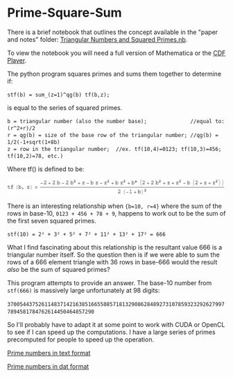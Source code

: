 # Prime-Square-Sum
There is a brief notebook that outlines the concept available in the "paper and notes" folder: [Triangular Numbers and Squared Primes.nb](https://raw.githubusercontent.com/djdarcy/Prime-Square-Sum/master/paper%20and%20notes/2010%20-%20Recurrence%20relation%20between%20triangular%20numbers%20and%20squared%20primes%20-%20D.%20Darcy.nb). 

To view the notebook you will need a full version of Mathematica or the [CDF Player](http://www.wolfram.com/cdf-player/).

The python program squares primes and sums them together to determine if:

```
stf(b) = sum_(z=1)^qg(b) tf(b,z);
```

is equal to the series of squared primes.

```
b = triangular number (also the number base);              //equal to: (r^2+r)/2 
r = qg(b) = size of the base row of the triangular number; //qg(b) = 1/2(-1+sqrt(1+8b)
z = row in the triangular number;  //ex. tf(10,4)=0123; tf(10,3)=456; tf(10,2)=78, etc.)
```

Where tf() is defined to be:

![tf(b,z) = (-2 + 2b - 2b^2 + z - bz - z^2 + bz^2 + b^z(2 + 2b^2 + z + z^2 - b(2 + z + z^2))) / (2(-1 + b)^2)](/paper%20and%20notes/function-tf-defined.png?raw=true "tf defined")

There is an interesting relationship when `{b=10, r=4}` where the sum of the rows in base-10, `0123 + 456 + 78 + 9`, happens to work out to be the sum of the first seven squared primes.

```
stf(10) = 2² + 3² + 5² + 7² + 11² + 13² + 17² = 666
```

What I find fascinating about this relationship is the resultant value 666 is a triangular number itself. So the question then is if we were able to sum the rows of a 666 element triangle with 36 rows in base-666 would the result _also_ be the sum of squared primes?

This program attempts to provide an answer. The base-10 number from `stf(666)` is massively large unfortunately at 98 digits:

`37005443752611483714216385166550857181329086284892731078593232926279977894581784762614450464857290`

So I'll probably have to adapt it at some point to work with CUDA or OpenCL to see if I can speed up the computations. I have a large series of primes precomputed for people to speed up the operation.

[Prime numbers in text format](http://www.4shared.com/archive/OZQrNbMice/txt-primes.html)

[Prime numbers in dat format](http://www.4shared.com/archive/mG7fTed6ce/dat-primes.html)


